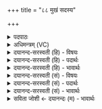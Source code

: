 +++
title = "८८ मुखं सदस्य"

+++
<details><summary>पदपाठः</summary>

मुख॑म्। सत्। अ॒स्य॒। शिरः॑। इत्। सते॑न। जि॒ह्वा। प॒वित्र॑म्। अ॒श्विना॑। आ॒सन्। सर॑स्वती। चप्य॑म्। न। पा॒युः। भि॒षक्। अ॒स्य॒। वालः॑। व॒स्तिः। न। शेपः॑। हर॑सा। त॒र॒स्वी। ८८।
</details>

<details><summary>अधिमन्त्रम् (VC)</summary>

- सरस्वती देवता
- शङ्ख ऋषिः
- स्वराट्त्रिष्टुप्
- धैवतः
</details>

<details><summary>दयानन्द-सरस्वती (हि) - विषयः</summary>

फिर उसी विषय को अगले मन्त्र में कहा है ॥
</details>

<details><summary>दयानन्द-सरस्वती (हि) - पदार्थः</summary>

पदार्थान्वयभाषाः -  हे मनुष्यो ! जैसे (जिह्वा) जिससे रस ग्रहण किया जाता है, वह (सरस्वती) वाणी के समान स्त्री (अस्य) इस पति के (सतेन) सुन्दर अवयवों से विभक्त शिर के साथ (शिरः) शिर करे तथा (आसन्) मुख के समीप (पवित्रम्) पवित्र (मुखम्) मुख करे। इसी प्रकार (अश्विना) गृहाश्रम के व्यवहार में व्याप्त स्त्री-पुरुष दोनों (इत्) ही वर्त्तें तथा जो (अस्य) इस रोग से (पायुः) रक्षक (भिषक्) वैद्य और (वालः) बालक के (न) समान (वस्तिः) वास करने का हेतु पुरुष (शेपः) उपस्थेन्द्रिय को (हरसा) बल से (तरस्वी) करनेहारा होता है, वह (चप्यम्) शान्ति करने के (न) समान (सत्) वर्त्तमान में सन्तानोत्पत्ति का हेतु होवे, उस सब को यथावत् करे ॥८८ ॥
</details>

<details><summary>दयानन्द-सरस्वती (हि) - भावार्थः</summary>

भावार्थभाषाः -  स्त्री-पुरुष गर्भाधान के समय में परस्पर मिल कर प्रेम से पूरित होकर मुख के साथ मुख, आँख के साथ आँख, मन के साथ मन, शरीर के साथ शरीर का अनुसंधान करके गर्भ को धारण करें, जिससे कुरूप वा वक्राङ्ग सन्तान न होवे ॥८८ ॥
</details>

<details><summary>दयानन्द-सरस्वती (सं) - विषयः</summary>

पुनस्तमेव विषयमाह ॥
</details>

<details><summary>दयानन्द-सरस्वती (सं) - पदार्थः</summary>

पदार्थान्वयभाषाः -  हे मनुष्याः ! यथा जिह्वा सरस्वती स्त्र्यस्य पत्युः सतेन शिरसा सह शिरः कुर्यादासन् पवित्रं मुखं कुर्यादेवमश्विना द्वाविद्वर्त्तेताम्, यदस्य पायुर्भिषग् वालो न वस्तिः शेपो हरसा तरस्वी भवति, स चप्यन्न सद् भवेत्, तत्सर्वं यथावत्कुर्यात् ॥८८ ॥
</details>

<details><summary>दयानन्द-सरस्वती (सं) - भावार्थः</summary>

भावार्थभाषाः -  स्त्रीपुरुषौ गर्भाधानसमये परस्पराङ्गव्यापिनौ भूत्वा मुखेन मुखं चक्षुषा चक्षुः मनसा मनः शरीरेण शरीरं चानुसंधाय गर्भं दध्याताम्, यतः कुरूपं वक्राङ्गं वाऽपत्यन्न स्यात् ॥८८ ॥
</details>

<details><summary>सविता जोशी ← दयानन्दः (म) - भावार्थः</summary>

भावार्थभाषाः -  स्री-पुरुषांनी गर्भाधानाच्या वेळी परस्पर प्रेमानेयुक्त होऊन मुखाबरोबर मुख, नेत्राबरोबर नेत्र, मनाबरोबर मन, शरीराबरोबर शरीर जुळवून गर्भधारणा करावी म्हणजे कुरूप किंवा वक्रांग संतान होणार नाही.
</details>